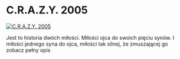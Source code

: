 C.R.A.Z.Y. 2005 
=============
[![C.R.A.Z.Y. 2005 ](http://vidos.pl/images/player.gif)](http://vidos.pl/c-r-a-z-y-2005)

 Jest to historia dwóch miłości. Miłości ojca do swoich pięciu synów. I miłości jednego syna do ojca, miłości tak silnej, że zmuszającej go zobacz pełny opis
